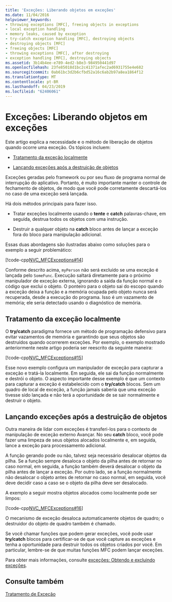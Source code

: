 ```yaml
---
title: 'Exceções: Liberando objetos em exceções'
ms.date: 11/04/2016
helpviewer_keywords:
- throwing exceptions [MFC], freeing objects in exceptions
- local exception handling
- memory leaks, caused by exception
- try-catch exception handling [MFC], destroying objects
- destroying objects [MFC]
- freeing objects [MFC]
- throwing exceptions [MFC], after destroying
- exception handling [MFC], destroying objects
ms.assetid: 3b14b4ee-e789-4ed2-b8e3-984950441d97
ms.openlocfilehash: 23fe85018d1bc2c41371afec2ad6931755e4e682
ms.sourcegitcommit: 0ab61bc3d2b6cfbd52a16c6ab2b97a8ea1864f12
ms.translationtype: MT
ms.contentlocale: pt-BR
ms.lasthandoff: 04/23/2019
ms.locfileid: "62406061"
---
```

# <a name="exceptions-freeing-objects-in-exceptions"></a>Exceções: Liberando objetos em exceções

Este artigo explica a necessidade e o método de liberação de objetos quando ocorre uma exceção. Os tópicos incluem:

- [Tratamento da exceção localmente](#_core_handling_the_exception_locally)

- [Lançando exceções após a destruição de objetos](#_core_throwing_exceptions_after_destroying_objects)

Exceções geradas pelo framework ou por seu fluxo de programa normal de interrupção do aplicativo. Portanto, é muito importante manter o controle de fechamento de objetos, de modo que você pode corretamente descartá-los no caso de uma exceção será lançada.

Há dois métodos principais para fazer isso.

- Tratar exceções localmente usando o **tente** e **catch** palavras-chave, em seguida, destrua todos os objetos com uma instrução.

- Destruir a qualquer objeto na **catch** bloco antes de lançar a exceção fora do bloco para manipulação adicional.

Essas duas abordagens são ilustradas abaixo como soluções para o exemplo a seguir problemático:

[!code-cpp[NVC_MFCExceptions#14](../mfc/codesnippet/cpp/exceptions-freeing-objects-in-exceptions_1.cpp)]

Conforme descrito acima, `myPerson` não será excluído se uma exceção é lançada pelo `SomeFunc`. Execução saltará diretamente para o próximo manipulador de exceção externa, ignorando a saída da função normal e o código que exclui o objeto. O ponteiro para o objeto sai do escopo quando a exceção deixa a função e a memória ocupada pelo objeto nunca será recuperada, desde a execução do programa. Isso é um vazamento de memória; ele seria detectado usando o diagnóstico de memória.

##  <a name="_core_handling_the_exception_locally"></a> Tratamento da exceção localmente

O **try/catch** paradigma fornece um método de programação defensivo para evitar vazamentos de memória e garantindo que seus objetos são destruídos quando ocorrerem exceções. Por exemplo, o exemplo mostrado anteriormente neste artigo poderia ser reescrito da seguinte maneira:

[!code-cpp[NVC_MFCExceptions#15](../mfc/codesnippet/cpp/exceptions-freeing-objects-in-exceptions_2.cpp)]

Esse novo exemplo configura um manipulador de exceção para capturar a exceção e tratá-la localmente. Em seguida, ele sai da função normalmente e destrói o objeto. O aspecto importante desse exemplo é que um contexto para capturar a exceção é estabelecido com o **try/catch** blocos. Sem um quadro de local de exceção, a função jamais saberia que uma exceção tivesse sido lançada e não terá a oportunidade de se sair normalmente e destruir o objeto.

##  <a name="_core_throwing_exceptions_after_destroying_objects"></a> Lançando exceções após a destruição de objetos

Outra maneira de lidar com exceções é transferi-los para o contexto de manipulação de exceção externo Avançar. No seu **catch** bloco, você pode fazer uma limpeza de seus objetos alocados localmente e, em seguida, lance a exceção para processamento adicional.

A função gerando pode ou não, talvez seja necessário desalocar objetos da pilha. Se a função sempre desaloca o objeto da pilha antes de retornar no caso normal, em seguida, a função também deverá desalocar o objeto da pilha antes de lançar a exceção. Por outro lado, se a função normalmente não desalocar o objeto antes de retornar no caso normal, em seguida, você deve decidir caso a caso se o objeto da pilha deve ser desalocado.

A exemplo a seguir mostra objetos alocados como localmente pode ser limpos:

[!code-cpp[NVC_MFCExceptions#16](../mfc/codesnippet/cpp/exceptions-freeing-objects-in-exceptions_3.cpp)]

O mecanismo de exceção desaloca automaticamente objetos de quadro; o destruidor do objeto de quadro também é chamado.

Se você chamar funções que podem gerar exceções, você pode usar **try/catch** blocos para certificar-se de que você capture as exceções e tenha a oportunidade para destruir todos os objetos criados por você. Em particular, lembre-se de que muitas funções MFC podem lançar exceções.

Para obter mais informações, consulte [exceções: Obtendo e excluindo exceções](../mfc/exceptions-catching-and-deleting-exceptions.md).

## <a name="see-also"></a>Consulte também

[Tratamento de Exceção](../mfc/exception-handling-in-mfc.md)
